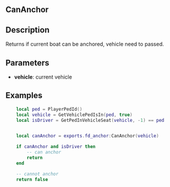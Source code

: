 
## CanAnchor

## Description

Returns if current boat can be anchored, vehicle need to passed.

## Parameters

* **vehicle**: current vehicle

## Examples

```lua
    local ped = PlayerPedId()
    local vehicle = GetVehiclePedIsIn(ped, true)
    local isDriver = GetPedInVehicleSeat(vehicle, -1) == ped


    local canAnchor = exports.fd_anchor:CanAnchor(vehicle)

    if canAnchor and isDriver then
        -- can anchor
        return
    end

    -- cannot anchor
    return false

```
